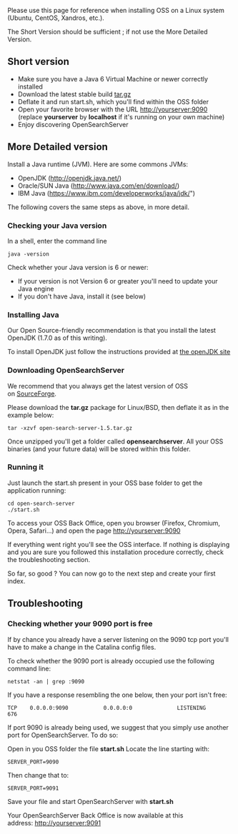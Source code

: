 Please use this page for reference when installing OSS on a Linux system (Ubuntu, CentOS, Xandros, etc.).

The Short Version should be sufficient ; if not use the More Detailed Version.

## Short version

- Make sure you have a Java 6 Virtual Machine or newer correctly installed
- Download the latest stable build [tar.gz](http://www.open-search-server.com/download/  "Download")
- Deflate it and run start.sh, which you'll find within the OSS folder
- Open your favorite browser with the URL [http://yourserver:9090](http://yourserver:9090) (replace **yourserver** by **localhost** if it's running on your own machine)
- Enjoy discovering OpenSearchServer

## More Detailed version

Install a Java runtime (JVM). Here are some commons JVMs:

- OpenJDK (http://openjdk.java.net/)
- Oracle/SUN Java (http://www.java.com/en/download/)
- IBM Java (https://www.ibm.com/developerworks/java/jdk/")

The following covers the same steps as above, in more detail.

### Checking your Java version ###

In a shell, enter the command line

    java -version

Check whether your Java version is 6 or newer:

- If your version is not Version 6 or greater you'll need to update your Java engine
- If you don't have Java, install it (see below)

### Installing Java

Our Open Source-friendly recommendation is that you install the latest OpenJDK (1.7.0 as of this writing).

To install OpenJDK just follow the instructions provided at [the openJDK site](http://openjdk.java.net/install)

### Downloading OpenSearchServer

We recommend that you always get the latest version of OSS on [SourceForge](http://www.open-search-server.com/download/ "Download").

Please download the **tar.gz** package for Linux/BSD, then deflate it as in the example below:

    tar -xzvf open-search-server-1.5.tar.gz
    
Once unzipped you'll get a folder called **opensearchserver**. All your OSS binaries (and your future data) will be stored within this folder.

### Running it

Just launch the start.sh present in your OSS base folder to get the application running:

    cd open-search-server
    ./start.sh
    
To access your OSS Back Office, open you browser (Firefox, Chromium, Opera, Safari...) and open the page [http://yourserver:9090](http://yourserver:9090)

If everything went right you'll see the OSS interface. If nothing is displaying and you are sure you followed this installation procedure correctly, check the troubleshooting section.

So far, so good ? You can now go to the next step and create your first index.

## Troubleshooting

### Checking whether your 9090 port is free

If by chance you already have a server listening on the 9090 tcp port you'll have to make a change in the Catalina config files.

To check whether the 9090 port is already occupied use the following command line:

    netstat -an | grep :9090
   
If you have a response resembling the one below, then your port isn't free:

    TCP    0.0.0.0:9090           0.0.0.0:0              LISTENING       676
    
If port 9090 is already being used, we suggest that you simply use another port for OpenSearchServer. To do so:

Open in you OSS folder the file **start.sh**
Locate the line starting with:

    SERVER_PORT=9090

Then change that to:

    SERVER_PORT=9091

Save your file and start OpenSearchServer with **start.sh**

Your OpenSearchServer Back Office is now available at this address: [http://yourserver:9091](http://yourserver:9091)
